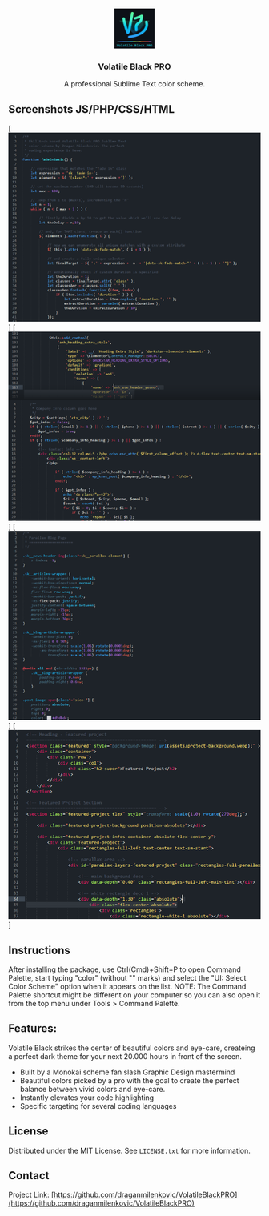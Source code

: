 <!-- Improved compatibility of back to top link: See: https://github.com/othneildrew/Best-README-Template/pull/73 -->
<a name="readme-top"></a>

<!-- PROJECT LOGO -->
<br />
<div align="center">
  <a href="https://github.com/draganmilenkovic/VolatileBlackPRO">
    <img src="images/logo.png" alt="Logo" width="80" height="80">
  </a>

  <h3 align="center">Volatile Black PRO</h3>

  <p align="center">
    A professional Sublime Text color scheme.
  </p>
</div>


<!-- ABOUT THE PROJECT -->
## Screenshots JS/PHP/CSS/HTML

[![Volatile Black PRO Demo - JavaScript][product-screenshot-js]]<!-- (https://example.com) -->
[![Volatile Black PRO Demo - PHP][product-screenshot-php]]<!-- (https://example.com) -->
[![Volatile Black PRO Demo - CSS][product-screenshot-css]]<!-- (https://example.com) -->
[![Volatile Black PRO Demo - HTML][product-screenshot-html]]<!-- (https://example.com) -->

<!-- INSTRICTIONS -->
## Instructions

After installing the package, use Ctrl(Cmd)+Shift+P to open Command Palette, start typing "color" (without "" marks) and select the "UI: Select Color Scheme" option when it appears on the list. NOTE: The Command Palette shortcut might be different on your computer so you can also open it from the top menu under Tools > Command Palette.

<!-- FEATURES -->
## Features:

Volatile Black strikes the center of beautiful colors and eye-care, createing a perfect dark theme for your next 20.000 hours in front of the screen.
* Built by a Monokai scheme fan slash Graphic Design mastermind
* Beautiful colors picked by a pro with the goal to create the perfect balance between vivid colors and eye-care.
* Instantly elevates your code highlighting
* Specific targeting for several coding languages

<!-- LICENSE -->
## License

Distributed under the MIT License. See `LICENSE.txt` for more information.

<!-- PROJECT LINK -->
## Contact

Project Link: [https://github.com/draganmilenkovic/VolatileBlackPRO](https://github.com/draganmilenkovic/VolatileBlackPRO)

<!-- MARKDOWN LINKS & IMAGES -->
<!-- https://www.markdownguide.org/basic-syntax/#reference-style-links -->
[product-screenshot-js]: images/demo-js.png
[product-screenshot-php]: images/demo-php.png
[product-screenshot-css]: images/demo-css.png
[product-screenshot-html]: images/demo-html.png